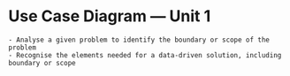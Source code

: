 # Use Case Diagram &mdash; Unit 1

```{admonition} Unit 1 subject matter covered:
- Analyse a given problem to identify the boundary or scope of the problem
- Recognise the elements needed for a data-driven solution, including boundary or scope
```